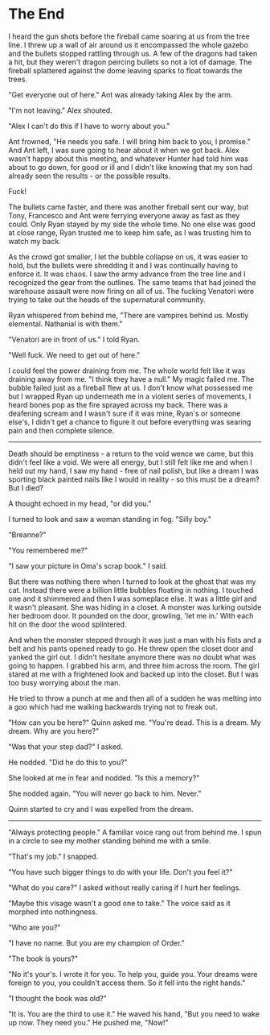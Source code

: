 # The End

I heard the gun shots before the fireball came soaring at us from the tree line.  I threw up a wall of air around us it encompassed the whole gazebo and the bullets stopped rattling through us.  A few of the dragons had taken a hit, but they weren't dragon peircing bullets so not a lot of damage.  The fireball splattered against the dome leaving sparks to float towards the trees.  

"Get everyone out of here."  Ant was already taking Alex by the arm. 

"I'm not leaving."  Alex shouted.

"Alex I can't do this if I have to worry about you."

Ant frowned, "He needs you safe.  I will bring him back to you, I promise."  And Ant left, I was sure going to hear about it when we got back.  Alex wasn't happy about this meeting, and whatever Hunter had told him was about to go down, for good or ill and I didn't like knowing that my son had already seen the results - or the possible results.

Fuck!

The bullets came faster, and there was another fireball sent our way, but Tony, Francesco and Ant were ferrying everyone away as fast as they could.  Only Ryan stayed by my side the whole time.  No one else was good at close range, Ryan trusted me to keep him safe, as I was trusting him to watch my back.

As the crowd got smaller, I let the bubble collapse on us, it was easier to hold, but the bullets were shredding it and I was continually having to enforce it.  It was chaos. I saw the army advance from the tree line and I recognized the gear from the outlines.  The same teams that had joined the warehouse assault were now firing on all of us.  The fucking Venatori were trying to take out the heads of the supernatural community.

Ryan whispered from behind me, "There are vampires behind us.  Mostly elemental.  Nathanial is with them."

"Venatori are in front of us." I told Ryan.

"Well fuck.  We need to get out of here."

I could feel the power draining from me.  The whole world felt like it was draining away from me.  "I think they have a null."  My magic failed me.  The bubble failed just as a fireball flew at us.  I don't know what possessed me but I wrapped Ryan up underneath me in a violent series of movements, I heard bones pop as the fire sprayed across my back.  There was a deafening scream and I wasn't sure if it was mine, Ryan's or someone else's, I didn't get a chance to figure it out before everything was searing pain and then complete silence.

****

Death should be emptiness - a return to the void wence we came, but this didn't feel like a void.  We were all energy, but I still felt like me and when I held out my hand, I saw my hand - free of nail polish, but like a dream I was sporting black painted nails like I would in reality - so this must be a dream?  But I died?  

A thought echoed in my head, "or did you."

I turned to look and saw a woman standing in fog.  "Silly boy."

"Breanne?" 

"You remembered me?"

"I saw your picture in Oma's scrap book."  I said.

But there was nothing there when I turned to look at the ghost that was my cat.  Instead there were a billion little bubbles floating in nothing.  I touched one and it shimmered and then I was someplace else.  It was a little girl and it wasn't pleasant.  She was hiding in a closet.  A monster was lurking outside her bedroom door.  It pounded on the door, growling, 'let me in.'  With each hit on the door the wood splintered.

And when the monster stepped through it was just a man with his fists and a belt and his pants opened ready to go.  He threw open the closet door and yanked the girl out.  I didn't hesitate anymore there was no doubt what was going to happen.  I grabbed his arm, and three him across the room.  The girl stared at me with a frightened look and backed up into the closet.  But I was too busy worrying about the man.  

He tried to throw a punch at me and then all of a sudden he was melting into a goo which had me walking backwards trying not to freak out.

"How can you be here?"  Quinn asked me.  "You're dead.  This is a dream.  My dream.  Why are you here?"

"Was that your step dad?"  I asked.

He nodded.  "Did he do this to you?"

She looked at me in fear and nodded.  "Is this a memory?"

She nodded again.  "You will never go back to him.  Never."

Quinn started to cry and I was expelled from the dream.

****

"Always protecting people."  A familiar voice rang out from behind me.  I spun in a circle to see my mother standing behind me with a smile.

"That's my job."  I snapped.

"You have such bigger things to do with your life.  Don't you feel it?"

"What do you care?"  I asked without really caring if I hurt her feelings.

"Maybe this visage wasn't a good one to take."  The voice said as it morphed into nothingness.

"Who are you?"

"I have no name.  But you are my champion of Order."

"The book is yours?"

"No it's your's.  I wrote it for you.  To help you, guide you.  Your dreams were foreign to you, you couldn't access them.  So it fell into the right hands."

"I thought the book was old?"

"It is.  You are the third to use it."  He waved his hand, "But you need to wake up now.  They need you."  He pushed me, "Now!" 